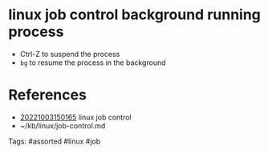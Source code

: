 # linux job control background running process
- Ctrl-Z to suspend the process
- `bg` to resume the process in the background

# References
- [20221003150165](/zet/20221003150165/README.md) linux job control
- ~/kb/linux/job-control.md

Tags:
    #assorted #linux #job
